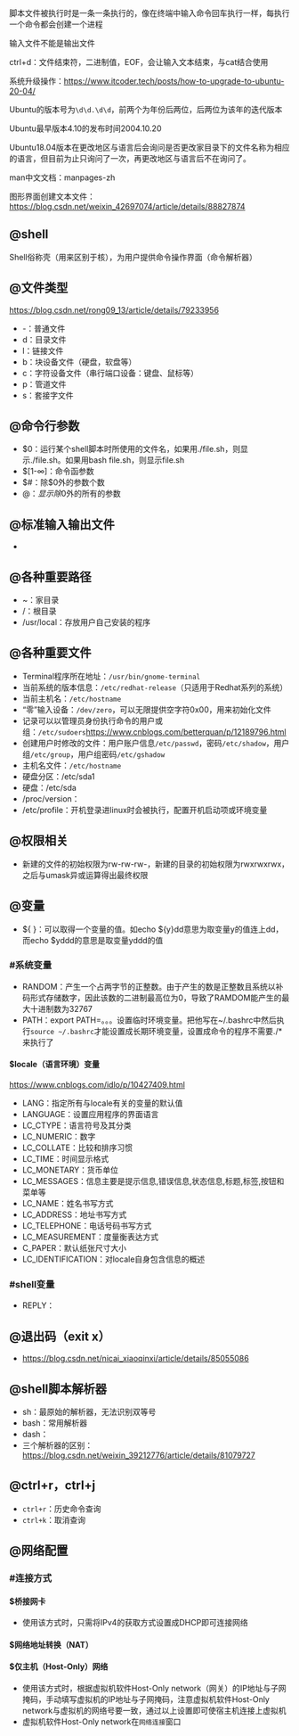 脚本文件被执行时是一条一条执行的，像在终端中输入命令回车执行一样，每执行一个命令都会创建一个进程

输入文件不能是输出文件

ctrl+d：文件结束符，二进制值，EOF，会让输入文本结束，与cat结合使用

系统升级操作：https://www.itcoder.tech/posts/how-to-upgrade-to-ubuntu-20-04/

Ubuntu的版本号为`\d\d.\d\d`，前两个为年份后两位，后两位为该年的迭代版本

Ubuntu最早版本4.10的发布时间2004.10.20

Ubuntu18.04版本在更改地区与语言后会询问是否更改家目录下的文件名称为相应的语言，但目前为止只询问了一次，再更改地区与语言后不在询问了。

man中文文档：manpages-zh

图形界面创建文本文件：https://blog.csdn.net/weixin_42697074/article/details/88827874

## @shell

Shell俗称壳（用来区别于核），为用户提供命令操作界面（命令解析器）

## @文件类型

https://blog.csdn.net/rong09_13/article/details/79233956

- -：普通文件
- d：目录文件
- l：链接文件
- b：块设备文件（硬盘，软盘等）
- c：字符设备文件（串行端口设备：键盘、鼠标等）
- p：管道文件
- s：套接字文件

## @命令行参数

- $0：运行某个shell脚本时所使用的文件名，如果用./file.sh，则显示./file.sh。如果用bash file.sh，则显示file.sh
- $[1-∞]：命令函参数
- $#：除$0外的参数个数
- $@：显示除$0外的所有的参数

## @标准输入输出文件

- 

## @各种重要路径

- ~：家目录
- /：根目录
- /usr/local：存放用户自己安装的程序

## @各种重要文件

- Terminal程序所在地址：`/usr/bin/gnome-terminal`
- 当前系统的版本信息：`/etc/redhat-release`（只适用于Redhat系列的系统）
- 当前主机名：`/etc/hostname`
- “零”输入设备：`/dev/zero`，可以无限提供空字符0x00，用来初始化文件
- 记录可以以管理员身份执行命令的用户或组：`/etc/sudoers`https://www.cnblogs.com/betterquan/p/12189796.html
- 创建用户时修改的文件：用户账户信息`/etc/passwd`，密码`/etc/shadow`，用户组`/etc/group`，用户组密码`/etc/gshadow`
- 主机名文件：`/etc/hostname`
- 硬盘分区：/etc/sda1
- 硬盘：/etc/sda
- /proc/version：
- /etc/profile：开机登录进linux时会被执行，配置开机启动项或环境变量

## @权限相关

- 新建的文件的初始权限为rw-rw-rw-，新建的目录的初始权限为rwxrwxrwx，之后与umask异或运算得出最终权限

## @变量

- ${  }：可以取得一个变量的值。如echo ${y}dd意思为取变量y的值连上dd，而echo $yddd的意思是取变量yddd的值


### 		#系统变量

- RANDOM：产生一个占两字节的正整数。由于产生的数是正整数且系统以补码形式存储数字，因此该数的二进制最高位为0，导致了RAMDOM能产生的最大十进制数为32767
- PATH：export PATH=。。。设置临时环境变量。把他写在~/.bashrc中然后执行`source ~/.bashrc`才能设置成长期环境变量，设置成命令的程序不需要./*来执行了

#### $locale（语言环境）变量

https://www.cnblogs.com/idlo/p/10427409.html

- LANG：指定所有与locale有关的变量的默认值
- LANGUAGE：设置应用程序的界面语言
- LC_CTYPE：语言符号及其分类
- LC_NUMERIC：数字
- LC_COLLATE：比较和排序习惯
- LC_TIME：时间显示格式
- LC_MONETARY：货币单位
- LC_MESSAGES：信息主要是提示信息,错误信息,状态信息,标题,标签,按钮和菜单等
- LC_NAME：姓名书写方式
- LC_ADDRESS：地址书写方式
- LC_TELEPHONE：电话号码书写方式
- LC_MEASUREMENT：度量衡表达方式
- C_PAPER：默认纸张尺寸大小
- LC_IDENTIFICATION：对locale自身包含信息的概述

### #shell变量

- REPLY：

## @退出码（exit x）

- https://blog.csdn.net/nicai_xiaoqinxi/article/details/85055086

## @shell脚本解析器

- sh：最原始的解析器，无法识别双等号
- bash：常用解析器
- dash：
- 三个解析器的区别：https://blog.csdn.net/weixin_39212776/article/details/81079727

## @ctrl+r，ctrl+j

- `ctrl+r`：历史命令查询
- `ctrl+k`：取消查询

## @网络配置

### #连接方式

#### $桥接网卡

- 使用该方式时，只需将IPv4的获取方式设置成DHCP即可连接网络

#### $网络地址转换（NAT）

#### $仅主机（Host-Only）网络

- 使用该方式时，根据虚拟机软件Host-Only network（网关）的IP地址与子网掩码，手动填写虚拟机的IP地址与子网掩码，注意虚拟机软件Host-Only network与虚拟机的网络号要一致，通过以上设置即可使宿主机连接上虚拟机
- 虚拟机软件Host-Only network在`网络连接`窗口